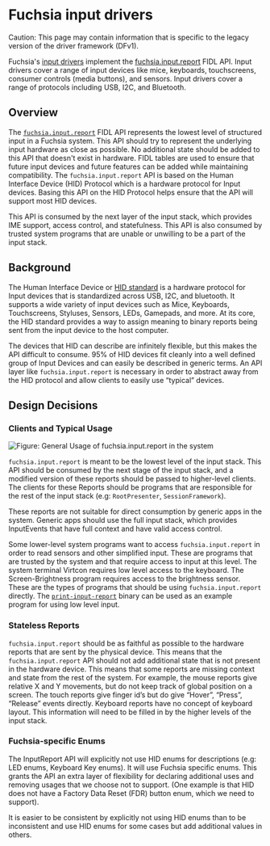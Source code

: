 <!--
    (C) Copyright 2020 The Fuchsia Authors. All rights reserved.
    Use of this source code is governed by a BSD-style license that can be
    found in the LICENSE file.
-->

# Fuchsia input drivers

Caution: This page may contain information that is specific to the legacy
version of the driver framework (DFv1).

Fuchsia's [input drivers](/docs/reference/hardware/drivers.md) implement the
[fuchsia.input.report](/sdk/fidl/fuchsia.input.report) FIDL API. Input drivers
cover a range of input devices like mice, keyboards, touchscreens, consumer
controls (media buttons), and sensors. Input drivers cover a range of protocols including USB,
I2C, and Bluetooth.

## Overview

The
[`fuchsia.input.report`](https://fuchsia.dev/reference/fidl/fuchsia.input.report)
FIDL API represents the lowest level of structured input in a Fuchsia system.
This API should try to represent the underlying input hardware as close as
possible. No additional state should be added to this API that doesn't exist in
hardware. FIDL tables are used to ensure that future input devices and future
features can be added while maintaining compatibility. The
`fuchsia.input.report` API is based on the Human Interface Device (HID) Protocol
which is a hardware protocol for Input devices. Basing this API on the HID
Protocol helps ensure that the API will support most HID devices.

This API is consumed by the next layer of the input stack, which
provides IME support, access control, and statefulness. This API is also
consumed by trusted system programs that are unable or unwilling to be a part of
the input stack.

## Background

The Human Interface Device or
[HID standard](https://www.usb.org/sites/default/files/documents/hid1_11.pdf) is a
hardware protocol for Input devices that is standardized across USB, I2C, and
bluetooth. It supports a wide variety of input devices such as Mice, Keyboards,
Touchscreens, Styluses, Sensors, LEDs, Gamepads, and more. At its core, the
HID standard provides a way to assign meaning to binary reports being sent
from the input device to the host computer.

The devices that HID can describe are infinitely flexible, but this makes the
API difficult to consume. 95% of HID devices fit cleanly into a well defined
group of Input Devices and can easily be described in generic terms. An API
layer like `fuchsia.input.report` is necessary in order to abstract away from the
HID protocol and allow clients to easily use “typical” devices.

## Design Decisions

### Clients and Typical Usage

![Figure: General Usage of fuchsia.input.report in the system](images/input-pipeline.png)

`fuchsia.input.report` is meant to be the lowest level of the input stack. This
API should be consumed by the next stage of the input stack, and a modified
version of these reports should be passed to higher-level clients. The clients
for these Reports should be programs that are responsible for the rest of the
input stack (e.g: `RootPresenter`, `SessionFramework`).

These reports are not suitable for direct consumption by generic apps in the
system. Generic apps should use the full input stack, which provides
InputEvents that have full context and have valid access control.

Some lower-level system programs want to access `fuchsia.input.report` in
order to read sensors and other simplified input. These are programs that
are trusted by the system and that require access to input at this level. The
system terminal Virtcon requires low level access to the keyboard. The
Screen-Brightness program requires access to the brightness sensor. These are
the types of programs that should be using `fuchsia.input.report` directly. The
[`print-input-report`](/src/ui/tools/print-input-report) binary can be used as
an example program for using low level input.

### Stateless Reports

`fuchsia.input.report` should be as faithful as possible to the
hardware reports that are sent by the physical device. This means that the
`fuchsia.input.report` API should not add additional state that is not present in
the hardware device. This means that some reports are missing context and state
from the rest of the system. For example, the mouse reports give relative X and
Y movements, but do not keep track of global position on a screen. The touch
reports give finger id’s but do give “Hover”, “Press”, “Release” events
directly. Keyboard reports have no concept of keyboard layout. This information
will need to be filled in by the higher levels of the input stack.

### Fuchsia-specific Enums

The InputReport API will explicitly not use HID enums for descriptions (e.g: LED
enums, Keyboard Key enums). It will use Fuchsia specific enums. This grants
the API an extra layer of flexibility for declaring additional uses and removing
usages that we choose not to support. (One example is that HID does not have a
Factory Data Reset (FDR) button enum, which we need to support).

It is easier to be consistent by explicitly not using HID enums than to be
inconsistent and use HID enums for some cases but add additional values in
others.

